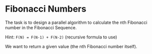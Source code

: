 # Fibonacci Numbers

The task is to design a parallel algorithm to calculate the nth Fibonacci number in the Fibonacci Sequence.

Hint: `F(N) = F(N-1) + F(N-2)` (recursive formula to use)

We want to return a given value (the nth Fibonacci number itself).